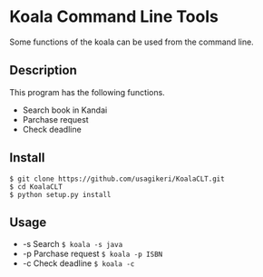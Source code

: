 # Koala Command Line Tools

Some functions of the koala can be used from the command line.

## Description
This program has the following functions.
* Search book in Kandai
* Parchase request
* Check deadline

## Install
```
$ git clone https://github.com/usagikeri/KoalaCLT.git
$ cd KoalaCLT
$ python setup.py install
```
## Usage
* -s Search
`$ koala -s java`
* -p Parchase request
`$ koala -p ISBN`
* -c Check deadline
`$ koala -c`
